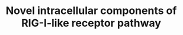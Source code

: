 ---
annotations:
- id: PW:0000003
  parent: signaling pathway
  type: Pathway Ontology
  value: signaling pathway
- id: DOID:934
  parent: disease by infectious agent
  type: Disease Ontology
  value: viral infectious disease
- id: PW:0000819
  parent: signaling pathway
  type: Pathway Ontology
  value: signaling pathway in the innate immune response
authors:
- AlexanderPico
- Yt
- Khanspers
- Egonw
citedin:
- link: PMC9015122
  title: Understanding signaling and metabolic paths using semantified and harmonized
    information about biological interactions (2022)
- link: PMC7156751
  title: Modulation of stress and immune response by Amblyomin-X results in tumor
    cell death in a horse melanoma model (2020)
- link: 10.1016/j.compbiomed.2021.104243
  title: Construction and analysis of protein-protein interaction network of non-alcoholic
    fatty liver disease
description: Viral pathogen RNA are recognized by host helicases called RIG-I-like
  receptors (RLRs) that include DDX58 (RIG-I), DHX58 (LGP2), IFIH1 (MDA5), SNW1, and
  DDX17. These RLR proteins then go on to initiate signaling pathways, triggering
  the innate antiviral response via production of type I interferons and inflammatory
  cytokines. RLR pathway genes are characterized by rapid evolution, viral protein
  interactions, limited sets of protein domains, specific TF regulation, and densely
  connected interaction networks. The study by van der Lee et al. (2015) identfied
  novel components, DDX17 and SNW1, for the RIG-I pathway.    Proteins on this pathway
  have targeted assays available via the [https://assays.cancer.gov/available_assays?wp_id=WP3865
  CPTAC Assay Portal]
last-edited: 2019-09-05
ndex: fa3d0ff2-8b67-11eb-9e72-0ac135e8bacf
organisms:
- Homo sapiens
redirect_from:
- /index.php/Pathway:WP3865
- /instance/WP3865
- /instance/WP3865_r123636
revision: r123636
schema-jsonld:
- '@context': https://schema.org/
  '@id': https://wikipathways.github.io/pathways/WP3865.html
  '@type': Dataset
  creator:
    '@type': Organization
    name: WikiPathways
  description: Viral pathogen RNA are recognized by host helicases called RIG-I-like
    receptors (RLRs) that include DDX58 (RIG-I), DHX58 (LGP2), IFIH1 (MDA5), SNW1,
    and DDX17. These RLR proteins then go on to initiate signaling pathways, triggering
    the innate antiviral response via production of type I interferons and inflammatory
    cytokines. RLR pathway genes are characterized by rapid evolution, viral protein
    interactions, limited sets of protein domains, specific TF regulation, and densely
    connected interaction networks. The study by van der Lee et al. (2015) identfied
    novel components, DDX17 and SNW1, for the RIG-I pathway.    Proteins on this pathway
    have targeted assays available via the [https://assays.cancer.gov/available_assays?wp_id=WP3865
    CPTAC Assay Portal]
  keywords:
  - ATG12
  - ATG5
  - AZI2
  - CASP10
  - CASP8
  - CHUK
  - CXCL10
  - CXCL12
  - CXCL8
  - CYLD
  - DAK
  - DDX17
  - DDX3X
  - DDX3Y
  - DDX58
  - DHX58
  - FADD
  - IFIH1
  - IFNA1
  - IFNB1
  - IFNE
  - IFNG
  - IFNK
  - IKBKB
  - IKBKE
  - IKBKG
  - IRF3
  - IRF7
  - ISG15
  - MAP3K1
  - MAP3K7
  - MAPK10
  - MAPK11
  - MAPK12
  - MAPK13
  - MAPK14
  - MAPK8
  - MAPK9
  - MAVS
  - NFKB1
  - NFKBIA
  - NFKBIB
  - NLRX1
  - OTUD5
  - PIN1
  - RELA
  - RIPK1
  - RNF125
  - SIKE1
  - SNW1
  - TANK
  - TBK1
  - TBKBP1
  - TMEM173
  - TNFA
  - TRADD
  - TRAF2
  - TRAF3
  - TRAF6
  - TRIM25
  license: CC0
  name: Novel intracellular components of RIG-I-like receptor pathway
seo: CreativeWork
title: Novel intracellular components of RIG-I-like receptor pathway
wpid: WP3865
---